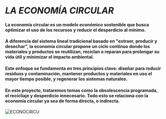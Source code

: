 # ***LA ECONOMÍA CIRCULAR***

#### La economía circular es un modelo económico sostenible que busca optimizar el uso de los recursos y reducir el desperdicio al mínimo. 

#### A diferencia del sistema lineal tradicional basado en "extraer, producir y desechar", la economía circular propone un ciclo continuo donde los materiales y productos se reutilizan, reciclan o reparan para prolongar su vida útil y minimizar el impacto ambiental.

#### Este enfoque se fundamenta en tres principios clave: diseñar para reducir residuos y contaminación, mantener productos y materiales en uso el mayor tiempo posible, y regenerar los sistemas naturales. 

#### En este proyecto, trataremos temas como la obsolescencia programada, el recicliaje y desperdicio innecesario. Todo esto se relaciona con la economía circular ya sea de forma directa, o indirecta.

![ECONOCIRCU](https://github.com/ivanius05/EconomiaCircular/blob/main/IMAGES/ECONOCIRCU.png)
